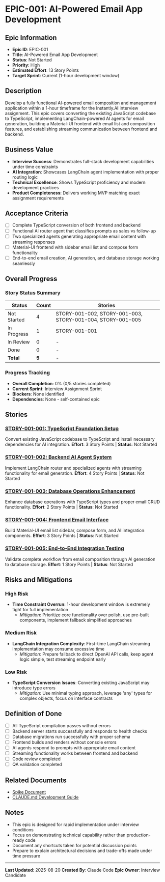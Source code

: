 # EPIC-001: AI-Powered Email App Development

## Epic Information
- **Epic ID**: EPIC-001
- **Title**: AI-Powered Email App Development
- **Status**: Not Started
- **Priority**: High
- **Estimated Effort**: 13 Story Points
- **Target Sprint**: Current (1-hour development window)

## Description
Develop a fully functional AI-powered email composition and management application within a 1-hour timeframe for the Instantly.AI interview assignment. This epic covers converting the existing JavaScript codebase to TypeScript, implementing LangChain-powered AI agents for email generation, building a Material-UI frontend with email list and composition features, and establishing streaming communication between frontend and backend.

## Business Value
- **Interview Success**: Demonstrates full-stack development capabilities under time constraints
- **AI Integration**: Showcases LangChain agent implementation with proper routing logic
- **Technical Excellence**: Shows TypeScript proficiency and modern development practices
- **Product Completeness**: Delivers working MVP matching exact assignment requirements

## Acceptance Criteria
- [ ] Complete TypeScript conversion of both frontend and backend
- [ ] Functional AI router agent that classifies prompts as sales vs follow-up
- [ ] Two specialized agents generating appropriate email content with streaming responses
- [ ] Material-UI frontend with sidebar email list and compose form functionality
- [ ] End-to-end email creation, AI generation, and database storage working seamlessly

## Overall Progress

### Story Status Summary
| Status | Count | Stories |
|--------|-------|---------|
| Not Started | 4 | STORY-001-002, STORY-001-003, STORY-001-004, STORY-001-005 |
| In Progress | 1 | STORY-001-001 |
| In Review | 0 | - |
| Done | 0 | - |
| **Total** | **5** | - |

### Progress Tracking
- **Overall Completion**: 0% (0/5 stories completed)
- **Current Sprint**: Interview Assignment Sprint
- **Blockers**: None identified
- **Dependencies**: None - self-contained epic

## Stories

### [STORY-001-001: TypeScript Foundation Setup](STORY-001-001-typescript-foundation-setup.md)
Convert existing JavaScript codebase to TypeScript and install necessary dependencies for AI integration.
**Effort**: 3 Story Points | **Status**: Not Started

### [STORY-001-002: Backend AI Agent System](STORY-001-002-backend-ai-agent-system.md)
Implement LangChain router and specialized agents with streaming functionality for email generation.
**Effort**: 4 Story Points | **Status**: Not Started

### [STORY-001-003: Database Operations Enhancement](STORY-001-003-database-operations-enhancement.md)
Enhance database operations with TypeScript types and proper email CRUD functionality.
**Effort**: 2 Story Points | **Status**: Not Started

### [STORY-001-004: Frontend Email Interface](STORY-001-004-frontend-email-interface.md)
Build Material-UI email list sidebar, compose form, and AI integration components.
**Effort**: 3 Story Points | **Status**: Not Started

### [STORY-001-005: End-to-End Integration Testing](STORY-001-005-end-to-end-integration-testing.md)
Validate complete workflow from email composition through AI generation to database storage.
**Effort**: 1 Story Points | **Status**: Not Started

## Risks and Mitigations

### High Risk
- **Time Constraint Overrun**: 1-hour development window is extremely tight for full implementation
  - *Mitigation*: Prioritize core functionality over polish, use pre-built components, implement fallback simplified approaches

### Medium Risk
- **LangChain Integration Complexity**: First-time LangChain streaming implementation may consume excessive time
  - *Mitigation*: Prepare fallback to direct OpenAI API calls, keep agent logic simple, test streaming endpoint early

### Low Risk
- **TypeScript Conversion Issues**: Converting existing JavaScript may introduce type errors
  - *Mitigation*: Use minimal typing approach, leverage 'any' types for complex objects, focus on interface contracts

## Definition of Done
- [ ] All TypeScript compilation passes without errors
- [ ] Backend server starts successfully and responds to health checks
- [ ] Database migrations run successfully with proper schema
- [ ] Frontend builds and renders without console errors
- [ ] AI agents respond to prompts with appropriate email content
- [ ] Streaming functionality works between frontend and backend
- [ ] Code review completed
- [ ] QA validation completed

## Related Documents
- [Spike Document](../../spike-1hour-development-plan.md)
- [CLAUDE.md Development Guide](../../../CLAUDE.md)

## Notes
- This epic is designed for rapid implementation under interview conditions
- Focus on demonstrating technical capability rather than production-ready code
- Document any shortcuts taken for potential discussion points
- Prepare to explain architectural decisions and trade-offs made under time pressure

---
**Last Updated**: 2025-08-20
**Created By**: Claude Code
**Epic Owner**: Interview Candidate